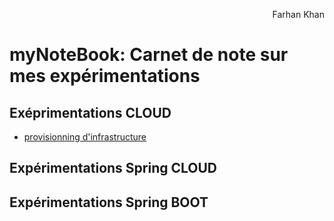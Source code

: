 <p align='right'>Farhan Khan</p>

# myNoteBook: Carnet de note sur mes expérimentations

## Exéprimentations CLOUD

- [provisionning d'infrastructure](https://dsissoko.github.io/infra-provisionning/)

## Expérimentations Spring CLOUD

## Expérimentations Spring BOOT


